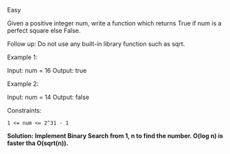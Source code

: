 Easy

Given a positive integer num, write a function which returns True if num is a perfect square else False.

Follow up: Do not use any built-in library function such as sqrt.

 

Example 1:

Input: num = 16
Output: true

Example 2:

Input: num = 14
Output: false

 

Constraints:

    1 <= num <= 2^31 - 1


<b>Solution: Implement Binary Search from 1, n to find the number. O(log n) is faster tha O(sqrt(n)). </b>
